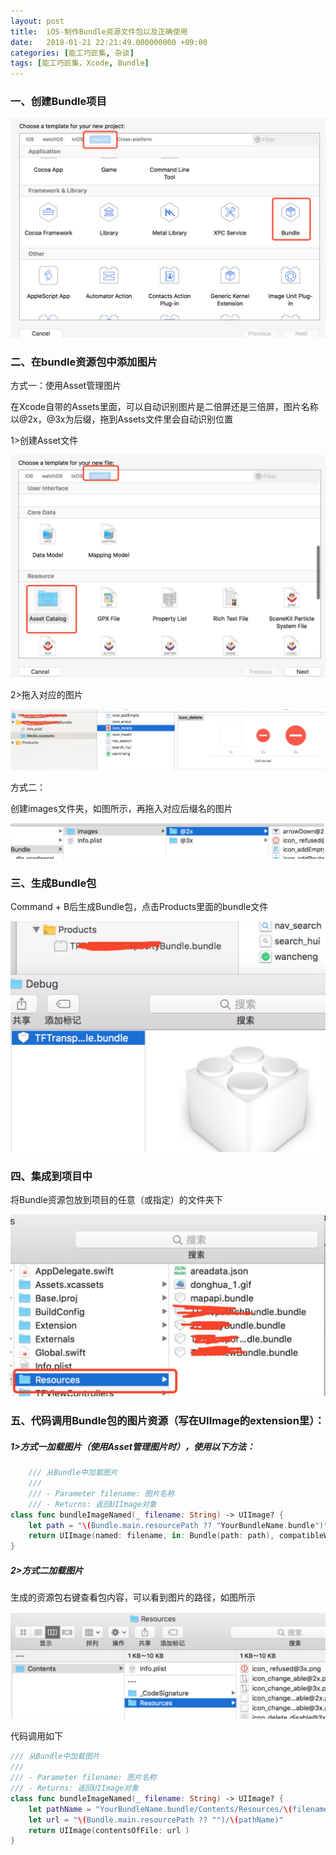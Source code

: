 ```yaml
---
layout: post
title:  iOS-制作Bundle资源文件包以及正确使用
date:   2018-01-21 22:21:49.000000000 +09:00
categories: [能工巧匠集, 杂谈]
tags: [能工巧匠集，Xcode, Bundle]
---
```




### 一、创建Bundle项目

![](/assets/images/2018/xcode-custom-bundle-1.png)

### 二、在bundle资源包中添加图片
方式一：使用Asset管理图片

在Xcode自带的Assets里面，可以自动识别图片是二倍屏还是三倍屏，图片名称以@2x，@3x为后缀，拖到Assets文件里会自动识别位置

1>创建Asset文件

![](/assets/images/2018/xcode-custom-bundle-2.png)

2>拖入对应的图片

![](/assets/images/2018/xcode-custom-bundle-3.png)

方式二：

创建images文件夹，如图所示，再拖入对应后缀名的图片

![](/assets/images/2018/xcode-custom-bundle-4.png)

### 三、生成Bundle包
Command + B后生成Bundle包，点击Products里面的bundle文件

![](/assets/images/2018/xcode-custom-bundle-5.png)

### 四、集成到项目中
将Bundle资源包放到项目的任意（或指定）的文件夹下

![](/assets/images/2018/xcode-custom-bundle-6.png)


### 五、代码调用Bundle包的图片资源（写在UIImage的extension里）：
##### 1>方式一加载图片（使用Asset管理图片时），使用以下方法：


```swift
    /// 从Bundle中加载图片
    ///
    /// - Parameter filename: 图片名称
    /// - Returns: 返回UIImage对象
class func bundleImageNamed(_ filename: String) -> UIImage? {
	let path = "\(Bundle.main.resourcePath ?? "YourBundleName.bundle")"
	return UIImage(named: filename, in: Bundle(path: path), compatibleWith: nil)
}
```


##### 2>方式二加载图片

生成的资源包右键查看包内容，可以看到图片的路径，如图所示

![](/assets/images/2018/xcode-custom-bundle-7.png)

代码调用如下


```swift
/// 从Bundle中加载图片	
///
/// - Parameter filename: 图片名称
/// - Returns: 返回UIImage对象
class func bundleImageNamed(_ filename: String) -> UIImage? {
	let pathName = "YourBundleName.bundle/Contents/Resources/\(filename)"
	let url = "\(Bundle.main.resourcePath ?? "")/\(pathName)"
	return UIImage(contentsOfFile: url )
}
```
